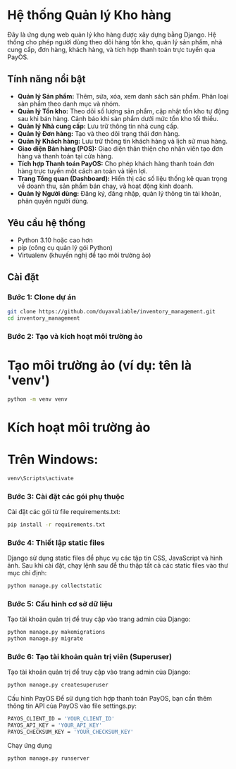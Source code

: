 # Hệ thống Quản lý Kho hàng

Đây là ứng dụng web quản lý kho hàng được xây dựng bằng Django. Hệ thống cho phép người dùng theo dõi hàng tồn kho, quản lý sản phẩm, nhà cung cấp, đơn hàng, khách hàng, và tích hợp thanh toán trực tuyến qua PayOS.

## Tính năng nổi bật

*   **Quản lý Sản phẩm:** Thêm, sửa, xóa, xem danh sách sản phẩm. Phân loại sản phẩm theo danh mục và nhóm.
*   **Quản lý Tồn kho:** Theo dõi số lượng sản phẩm, cập nhật tồn kho tự động sau khi bán hàng. Cảnh báo khi sản phẩm dưới mức tồn kho tối thiểu.
*   **Quản lý Nhà cung cấp:** Lưu trữ thông tin nhà cung cấp.
*   **Quản lý Đơn hàng:** Tạo và theo dõi trạng thái đơn hàng.
*   **Quản lý Khách hàng:** Lưu trữ thông tin khách hàng và lịch sử mua hàng.
*   **Giao diện Bán hàng (POS):** Giao diện thân thiện cho nhân viên tạo đơn hàng và thanh toán tại cửa hàng.
*   **Tích hợp Thanh toán PayOS:** Cho phép khách hàng thanh toán đơn hàng trực tuyến một cách an toàn và tiện lợi.
*   **Trang Tổng quan (Dashboard):** Hiển thị các số liệu thống kê quan trọng về doanh thu, sản phẩm bán chạy, và hoạt động kinh doanh.
*   **Quản lý Người dùng:** Đăng ký, đăng nhập, quản lý thông tin tài khoản, phân quyền người dùng.

## Yêu cầu hệ thống

*   Python 3.10 hoặc cao hơn
*   pip (công cụ quản lý gói Python)
*   Virtualenv (khuyến nghị để tạo môi trường ảo)

## Cài đặt

### Bước 1: Clone dự án

```bash
git clone https://github.com/duyavaliable/inventory_management.git
cd inventory_management
```
### Bước 2: Tạo và kích hoạt môi trường ảo
# Tạo môi trường ảo (ví dụ: tên là 'venv')
```bash
python -m venv venv
```
# Kích hoạt môi trường ảo
# Trên Windows:
```bash
venv\Scripts\activate
```

### Bước 3: Cài đặt các gói phụ thuộc
Cài đặt các gói từ file requirements.txt:
```bash
pip install -r requirements.txt
```

### Bước 4: Thiết lập static files
Django sử dụng static files để phục vụ các tập tin CSS, JavaScript và hình ảnh. Sau khi cài đặt, chạy lệnh sau để thu thập tất cả các static files vào thư mục chỉ định:


```bash
python manage.py collectstatic
```
### Bước 5: Cấu hình cơ sở dữ liệu
Tạo tài khoản quản trị để truy cập vào trang admin của Django:
```bash
python manage.py makemigrations
python manage.py migrate
```

### Bước 6: Tạo tài khoản quản trị viên (Superuser)
Tạo tài khoản quản trị để truy cập vào trang admin của Django:
```bash
python manage.py createsuperuser
```

Cấu hình PayOS
Để sử dụng tích hợp thanh toán PayOS, bạn cần thêm thông tin API của PayOS vào file settings.py:
```bash
PAYOS_CLIENT_ID = 'YOUR_CLIENT_ID'
PAYOS_API_KEY = 'YOUR_API_KEY'
PAYOS_CHECKSUM_KEY = 'YOUR_CHECKSUM_KEY'
```
Chạy ứng dụng
```bash
python manage.py runserver
```